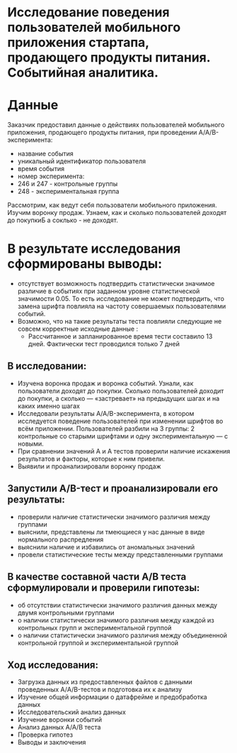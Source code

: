 # Исследование поведения пользователей мобильного приложения стартапа, продающего продукты питания. Событийная аналитика.

# Данные

Заказчик предоставил данные о действиях пользователей мобильного приложения, продающего продукты питания, при проведении A/A/B-эксперимента:  
- название события
- уникальный идентификатор пользователя
- время события
- номер эксперимента:
 -  246 и 247 - контрольные группы
 -  248 - экспериментальная группа


Рассмотрим, как ведут себя пользователи мобильного приложения. 
Изучим воронку продаж. Узнаем, как и сколько пользователей доходят до покупкиБ а соклько - не доходят.

# В результате исследования сформированы выводы:
- отсутствует возможность подтвердить статистически значимое различие в событиях при заданном уровне статистической значимости 0.05. То есть исследование не может подтвердить, что замена шрифта повлияла на частоту совершаемых пользователями событий.
- Возможно, что на такие результаты теста повлияли следующие не совсем корректные исходные данные :
  - Рассчитанное и запланированное время тести составило 13 дней. Фактически тест проводился только 7 дней 

## **В исследовании:**
- Изучена воронка продаж и воронка событий. Узнали, как пользователи доходят до покупки. Сколько пользователей доходит до покупки, а сколько — «застревает» на предыдущих шагах и на каких именно шагах
- Исследовали результаты A/A/B-эксперимента, в котором исследуется поведение пользователей при изменении шрифтов во всём приложении. Пользователей разбили на 3 группы: 2 контрольные со старыми шрифтами и одну экспериментальную — с новыми. 
- При сравнении значений A и A тестов проверили наличие искажения результатов и факторы, которые к ним привели.
- Выявили и проанализировали воронку продаж

## **Запустили A/B-тест и проанализировали его результаты:** 
- проверили наличие статистически значимого различия между группами
- выяснили, представлены ли тмеющиеся у нас данные в виде нормального распредления
- выяснили наличие и избавились от аномальных значений
- провели статистические тесты между представленными группами

## **В качестве составной части А/В теста сформулировали и проверили гипотезы**:
- об отсутствии статистически значимого различия данных между двумя контрольными группами
- о наличии статистически значимого различия между каждой из контрольных групп и экспериментальной группой
- о наличии статистически значимого различия между объединенной контрольной группой и экспериментальной группой 

## **Ход исследования:**
- Загрузка данных из предоставленных файлов с данными проведенных А/A/B-тестов и подготовка их к анализу
- Изучение общей информации о датафрейме и предобработка данных
- Исследовательский анализ данных
- Изучение воронки событий
- Анализ данных А/А/В теста 
- Проверка гипотез
- Выводы и заключения

